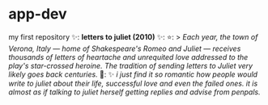 # app-dev
my first repository
✨: **letters to juliet (2010)** ✨:
⭐:  > *Each year, the town of Verona, Italy — home of Shakespeare's Romeo and Juliet — receives thousands of letters of heartache and unrequited love addressed to the play's star-crossed heroine. The tradition of sending letters to Juliet very likely goes back centuries.* 📑:
✨ *i just find it so romantic how people would write to juliet about their life, successful love and even the failed ones. it is almost as if talking to juliet herself getting replies and advise from penpals.*
